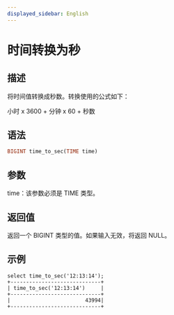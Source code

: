 ```yaml
---
displayed_sidebar: English
---
```


# 时间转换为秒

## 描述

将时间值转换成秒数。转换使用的公式如下：

小时 x 3600 + 分钟 x 60 + 秒数

## 语法

```Haskell
BIGINT time_to_sec(TIME time)
```

## 参数

time：该参数必须是 TIME 类型。

## 返回值

返回一个 BIGINT 类型的值。如果输入无效，将返回 NULL。

## 示例

```plain
select time_to_sec('12:13:14');
+-----------------------------+
| time_to_sec('12:13:14')     |
+-----------------------------+
|                        43994|
+-----------------------------+
```
